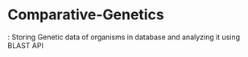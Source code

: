 # Comparative-Genetics
: Storing Genetic data of organisms in database and analyzing it using BLAST API
